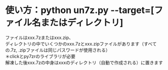 # 使い方：python un7z.py --target=[ファイル名またはディレクトリ]<br />
ファイルはxxx.7zまたはxxx.zip、<br />
ディレクトリの中でいくつかのxxx.7zとxxx.zipファイルがあります（すべての.7z, .zipファイルは同じパスワードが使用される）<br />
＊clickとpy7zrのライブラリが必要<br />
解凍した後xxx.7zの中身はxxxのディレクトリ（自動で作成される）に置きます
